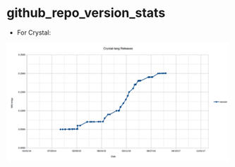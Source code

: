 # github_repo_version_stats

* For Crystal:

![Crystal releases (minor_patch)](./crystal-lang.releases.png "Crystal releases (minor_patch)")
